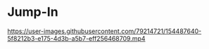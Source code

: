 # Jump-In

https://user-images.githubusercontent.com/79214721/154487640-5f8212b3-e175-4d3b-a5b7-eff256468709.mp4

